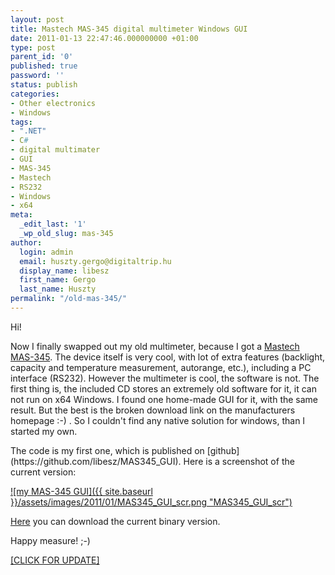 ```yaml
---
layout: post
title: Mastech MAS-345 digital multimeter Windows GUI
date: 2011-01-13 22:47:46.000000000 +01:00
type: post
parent_id: '0'
published: true
password: ''
status: publish
categories:
- Other electronics
- Windows
tags:
- ".NET"
- C#
- digital multimater
- GUI
- MAS-345
- Mastech
- RS232
- Windows
- x64
meta:
  _edit_last: '1'
  _wp_old_slug: mas-345
author:
  login: admin
  email: huszty.gergo@digitaltrip.hu
  display_name: libesz
  first_name: Gergo
  last_name: Huszty
permalink: "/old-mas-345/"
---
```

Hi!

Now I finally swapped out my old multimeter, because I got a [Mastech MAS-345](http://www.p-mastech.com/products/04_dm/mas345.html). The device itself is very cool, with lot of extra features (backlight, capacity and temperature measurement, autorange, etc.), including a PC interface (RS232). However the multimeter is cool, the software is not. The first thing is, the included CD stores an extremely old software for it, it can not run on x64 Windows. I found one home-made GUI for it, with the same result. But the best is the broken download link on the manufacturers homepage :-) . So I couldn't find any native solution for windows, than I&nbsp; started my own.

<!--more-->The code is my first one, which is published on [github](https://github.com/libesz/MAS345_GUI). Here is a screenshot of the current version:

[![my MAS-345 GUI]({{ site.baseurl }}/assets/images/2011/01/MAS345_GUI_scr.png "MAS345\_GUI\_scr")](https://libesz.digitaltrip.hu/wp-content/uploads/MAS345_GUI_scr.png)

[Here](https://libesz.digitaltrip.hu/downloads/MAS345_GUI) you can download the current binary version.

Happy measure! ;-)

[[CLICK FOR UPDATE]](https://libesz.digitaltrip.hu/mas-345/)

